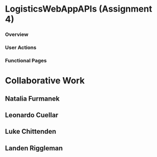 # LogisticsWebAppAPIs (Assignment 4)
### Overview
### User Actions
### Functional Pages

# Collaborative Work
## Natalia Furmanek 


## Leonardo Cuellar


## Luke Chittenden


## Landen Riggleman

